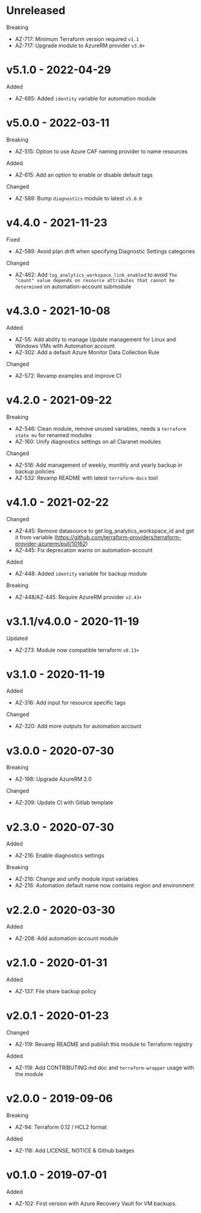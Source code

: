 # Unreleased

Breaking
  * AZ-717: Minimum Terraform version required `v1.1`
  * AZ-717: Upgrade module to AzureRM provider `v3.0+`

# v5.1.0 - 2022-04-29

Added
  * AZ-685: Added `identity` variable for automation module

# v5.0.0 - 2022-03-11

Breaking
  * AZ-515: Option to use Azure CAF naming provider to name resources

Added
  * AZ-615: Add an option to enable or disable default tags

Changed
  * AZ-589: Bump `diagnostics` module to latest `v5.0.0`

# v4.4.0 - 2021-11-23

Fixed
  * AZ-589: Avoid plan drift when specifying Diagnostic Settings categories

Changed
  * AZ-462: Add `log_analytics_workspace_link_enabled` to avoid `The "count" value depends on resource attributes that cannot be determined` on automation-account submodule

# v4.3.0 - 2021-10-08

Added
  * AZ-55: Add ability to manage Update management for Linux and Windows VMs with Automation account
  * AZ-302: Add a default Azure Monitor Data Collection Rule

Changed
  * AZ-572: Revamp examples and improve CI

# v4.2.0 - 2021-09-22

Breaking
  * AZ-546: Clean module, remove unused variables, needs a `terraform state mv` for renamed modules
  * AZ-160: Unify diagnostics settings on all Claranet modules

Changed
  * AZ-516: Add management of weekly, monthly and yearly backup in backup policies
  * AZ-532: Revamp README with latest `terraform-docs` tool

# v4.1.0 - 2021-02-22

Changed
  * AZ-445: Remove datasource to get log_analytics_workspace_id and get it from variable (https://github.com/terraform-providers/terraform-provider-azurerm/pull/10162)
  * AZ-445: Fix deprecation warns on automation-account

Added
  * AZ-448: Added `identity` variable for backup module

Breaking
  * AZ-448/AZ-445: Require AzureRM provider `v2.43+`

# v3.1.1/v4.0.0 - 2020-11-19

Updated
  * AZ-273: Module now compatible terraform `v0.13+`

# v3.1.0 - 2020-11-19

Added
  * AZ-316: Add input for resource specific tags

Changed
  * AZ-320: Add more outputs for automation account

# v3.0.0 - 2020-07-30

Breaking
  * AZ-198: Upgrade AzureRM 2.0

Changed
  * AZ-209: Update CI with Gitlab template

# v2.3.0 - 2020-07-30

Added
  * AZ-216: Enable diagnostics settings

Breaking
  * AZ-216: Change and unify module input variables
  * AZ-216: Automation default name now contains region and environment

# v2.2.0 - 2020-03-30

Added
  * AZ-208: Add automation account module

# v2.1.0 - 2020-01-31

Added
  * AZ-137: File share backup policy

# v2.0.1 - 2020-01-23

Changed
  * AZ-119: Revamp README and publish this module to Terraform registry

Added
  * AZ-119: Add CONTRIBUTING.md doc and `terraform-wrapper` usage with the module

# v2.0.0 - 2019-09-06

Breaking
  * AZ-94: Terraform 0.12 / HCL2 format

Added
  * AZ-118: Add LICENSE, NOTICE & Github badges

# v0.1.0 - 2019-07-01

Added
  * AZ-102: First version with Azure Recovery Vault for VM backups.
